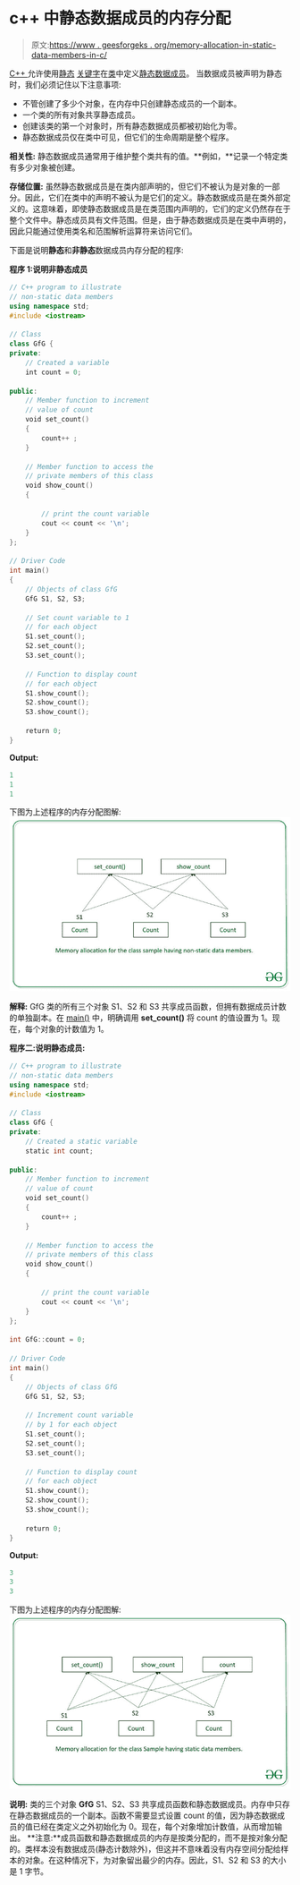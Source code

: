 # c++ 中静态数据成员的内存分配

> 原文:[https://www . geesforgeks . org/memory-allocation-in-static-data-members-in-c/](https://www.geeksforgeeks.org/memory-allocation-in-static-data-members-in-c/)

[C++ ](https://www.geeksforgeeks.org/c-plus-plus/) 允许使用[静态](https://www.geeksforgeeks.org/static-variables-in-c/) [关键字](https://www.geeksforgeeks.org/variables-and-keywords-in-c/)在[类](https://www.geeksforgeeks.org/c-classes-and-objects/)中定义[静态数据成员](https://www.geeksforgeeks.org/static-data-members-c/)。
当数据成员被声明为静态时，我们必须记住以下注意事项:

*   不管创建了多少个对象，在内存中只创建静态成员的一个副本。
*   一个类的所有对象共享静态成员。
*   创建该类的第一个对象时，所有静态数据成员都被初始化为零。
*   静态数据成员仅在类中可见，但它们的生命周期是整个程序。

**相关性:**
静态数据成员通常用于维护整个类共有的值。**例如，**记录一个特定类有多少对象被创建。

**存储位置:**
虽然静态数据成员是在类内部声明的，但它们不被认为是对象的一部分。因此，它们在类中的声明不被认为是它们的定义。静态数据成员是在类外部定义的。这意味着，即使静态数据成员是在类范围内声明的，它们的定义仍然存在于整个文件中。静态成员具有文件范围。但是，由于静态数据成员是在类中声明的，因此只能通过使用类名和范围解析运算符来访问它们。

下面是说明**静态**和**非静态**数据成员内存分配的程序:

**程序 1:说明非静态成员**

```cpp
// C++ program to illustrate
// non-static data members
using namespace std;
#include <iostream>

// Class
class GfG {
private:
    // Created a variable
    int count = 0;

public:
    // Member function to increment
    // value of count
    void set_count()
    {
        count++ ;
    }

    // Member function to access the
    // private members of this class
    void show_count()
    {

        // print the count variable
        cout << count << '\n';
    }
};

// Driver Code
int main()
{
    // Objects of class GfG
    GfG S1, S2, S3;

    // Set count variable to 1
    // for each object
    S1.set_count();
    S2.set_count();
    S3.set_count();

    // Function to display count
    // for each object
    S1.show_count();
    S2.show_count();
    S3.show_count();

    return 0;
}
```

**Output:**

```cpp
1
1
1

```

下图为上述程序的内存分配图解:
[![](img/3d502d511e51ca686dd32162bf1a3e34.png)](https://media.geeksforgeeks.org/wp-content/uploads/20200602114045/non-static.jpg)

**解释:**
GfG 类的所有三个对象 S1、S2 和 S3 共享成员函数，但拥有数据成员计数的单独副本。在 [main()](https://www.geeksforgeeks.org/executing-main-in-c-behind-the-scene/) 中，明确调用 **set_count()** 将 count 的值设置为 1。现在，每个对象的计数值为 1。

**程序二:说明静态成员:**

```cpp
// C++ program to illustrate
// non-static data members
using namespace std;
#include <iostream>

// Class
class GfG {
private:
    // Created a static variable
    static int count;

public:
    // Member function to increment
    // value of count
    void set_count()
    {
        count++ ;
    }

    // Member function to access the
    // private members of this class
    void show_count()
    {

        // print the count variable
        cout << count << '\n';
    }
};

int GfG::count = 0;

// Driver Code
int main()
{
    // Objects of class GfG
    GfG S1, S2, S3;

    // Increment count variable
    // by 1 for each object
    S1.set_count();
    S2.set_count();
    S3.set_count();

    // Function to display count
    // for each object
    S1.show_count();
    S2.show_count();
    S3.show_count();

    return 0;
}
```

**Output:**

```cpp
3
3
3

```

下图为上述程序的内存分配图解:
[![](img/c977ba343e7acb4357fc031b8827cf9c.png)](https://media.geeksforgeeks.org/wp-content/uploads/20200602114521/static.jpg)

**说明:**
类的三个对象 **GfG** S1、S2、S3 共享成员函数和静态数据成员。内存中只存在静态数据成员的一个副本。函数不需要显式设置 count 的值，因为静态数据成员的值已经在类定义之外初始化为 0。现在，每个对象增加计数值，从而增加输出。
**注意:**成员函数和静态数据成员的内存是按类分配的，而不是按对象分配的。类样本没有数据成员(静态计数除外)，但这并不意味着没有内存空间分配给样本的对象。在这种情况下，为对象留出最少的内存。因此，S1、S2 和 S3 的大小是 1 字节。